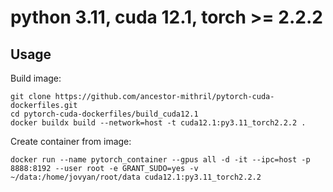 # python 3.11, cuda 12.1, torch >= 2.2.2
## Usage
Build image:
```
git clone https://github.com/ancestor-mithril/pytorch-cuda-dockerfiles.git
cd pytorch-cuda-dockerfiles/build_cuda12.1
docker buildx build --network=host -t cuda12.1:py3.11_torch2.2.2 .
```
Create container from image:
```
docker run --name pytorch_container --gpus all -d -it --ipc=host -p 8888:8192 --user root -e GRANT_SUDO=yes -v ~/data:/home/jovyan/root/data cuda12.1:py3.11_torch2.2.2
```
